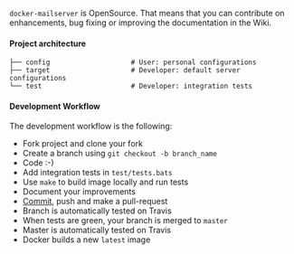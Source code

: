 `docker-mailserver` is OpenSource. That means that you can contribute on enhancements, bug fixing or improving the documentation in the Wiki.

#### Project architecture

    ├── config                    # User: personal configurations
    ├── target                    # Developer: default server configurations
    └── test                      # Developer: integration tests

#### Development Workflow

The development workflow is the following:

- Fork project and clone your fork
- Create a branch using `git checkout -b branch_name`
- Code :-)
- Add integration tests in `test/tests.bats`
- Use `make` to build image locally and run tests
- Document your improvements
- [Commit](https://help.github.com/articles/closing-issues-via-commit-messages/), push and make a pull-request
- Branch is automatically tested on Travis
- When tests are green, your branch is merged to `master`
- Master is automatically tested on Travis
- Docker builds a new `latest` image

